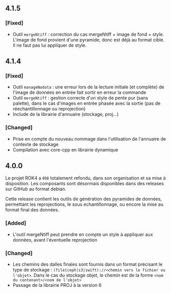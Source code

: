 ## 4.1.5

### [Fixed]

* Outil `mergeNtiff` : correction du cas mergeNtiff + image de fond + style. L'image de fond provient d'une pyramide, donc est déjà au format cible. Il ne faut pas lui appliquer de style.

## 4.1.4

### [Fixed]

* Outil `manageNodata` : une erreur lors de la lecture initiale (et complète) de l'image de données en entrée fait sortir en erreur la commande
* Outil `mergeNtiff` : gestion correcte d'un style de pente pur (sans palette), dans le cas d'images en entrée phasée avec la sortie (pas de réechantillonnage ou reprojection)
* Include de la librairie d'annuaire (stockage, proj...)

### [Changed]

* Prise en compte du nouveau nommage dans l'utilisation de l'annuaire de contexte de stockage
* Compilation avec core-cpp en librairie dynamique

## 4.0.0

Le projet ROK4 a été totalement refondu, dans son organisation et sa mise à disposition. Les composants sont désormais disponibles dans des releases sur GitHub au format debian.

Cette release contient les outils de génération des pyramides de données, permettant les reprojections, le sous echantillonnage, ou encore la mise au format final des données.

### [Added]

* L'outil mergeNtiff peut prendre en compte un style à appliquer aux données, avant l'éventuelle reprojection

### [Changed]

* Les chemins des dalles finales sont fournis dans un format précisant le type de stockage : `(file|ceph|s3|swift)://<chemin vers le fichier ou l'objet>`. Dans le cas du stockage objet, le chemin est de la forme `<nom du contenant>/<nom de l'objet>`
* Passage de la librairie PROJ à la version 6 